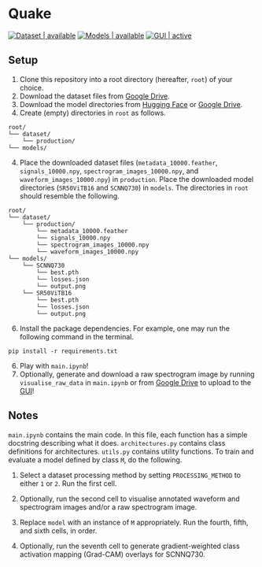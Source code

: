 # Quake

[![Dataset | available](https://img.shields.io/badge/Dataset-available-red)](https://drive.google.com/file/d/1ln0j21XmYO9onMP6qsE-wtxhP-k7X2w3/view)
[![Models | available](https://img.shields.io/badge/Models-available-red)](https://huggingface.co/spaces/glimeuxe/quake/tree/main/models)
[![GUI | active](https://img.shields.io/badge/GUI-active-blue)](https://huggingface.co/spaces/glimeuxe/quake)

## Setup

1. Clone this repository into a root directory (hereafter, `root`) of your choice.
2. Download the dataset files from [Google Drive](https://drive.google.com/file/d/1ln0j21XmYO9onMP6qsE-wtxhP-k7X2w3/view).
3. Download the model directories from [Hugging Face](https://huggingface.co/spaces/glimeuxe/quake/tree/main/models) or [Google Drive](https://drive.google.com/drive/folders/1EBu7DWj03SBB7mmRyOKhC_xpyPgcauYf).
4. Create (empty) directories in `root` as follows.

```
root/
└── dataset/
    └── production/
└── models/
```

4. Place the downloaded dataset files (`metadata_10000.feather`, `signals_10000.npy`, `spectrogram_images_10000.npy`, and `waveform_images_10000.npy`) in `production`. Place the downloaded model directories (`SR50ViTB16` and `SCNNQ730`) in `models`. The directories in `root` should resemble the following.

```
root/
└── dataset/
    └── production/
        └── metadata_10000.feather
        └── signals_10000.npy
        └── spectrogram_images_10000.npy
        └── waveform_images_10000.npy
└── models/
    └── SCNNQ730
        └── best.pth
        └── losses.json
        └── output.png
    └── SR50ViTB16
        └── best.pth
        └── losses.json
        └── output.png
```

6. Install the package dependencies. For example, one may run the following command in the terminal.

```
pip install -r requirements.txt
```

6. Play with `main.ipynb`!
7. Optionally, generate and download a raw spectrogram image by running `visualise_raw_data` in `main.ipynb` or from [Google Drive](https://drive.google.com/file/d/1cPLsMM9ucBGQMaqjy_Mw1ubo9vSX94RO/view) to upload to the [GUI](https://huggingface.co/spaces/glimeuxe/quake)!

## Notes

`main.ipynb` contains the main code. In this file, each function has a simple docstring describing what it does. `architectures.py` contains class definitions for architectures. `utils.py` contains utility functions. To train and evaluate a model defined by class `M`, do the following.

1. Select a dataset processing method by setting `PROCESSING_METHOD` to either `1` or `2`. Run the first cell.

2. Optionally, run the second cell to visualise annotated waveform and spectrogram images and/or a raw spectrogram image.

3. Replace `model` with an instance of `M` appropriately. Run the fourth, fifth, and sixth cells, in order.

4. Optionally, run the seventh cell to generate gradient-weighted class activation mapping (Grad-CAM) overlays for SCNNQ730.

